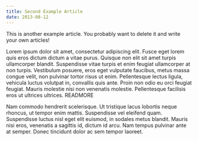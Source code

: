 ```yaml
---
title: Second Example Article
date: 2013-08-12
---
```


This is another example article. You probably want to delete it and write your own articles!

Lorem ipsum dolor sit amet, consectetur adipiscing elit. Fusce eget lorem quis eros dictum dictum a vitae purus. Quisque non elit sit amet turpis ullamcorper blandit. 
Suspendisse vitae turpis et enim feugiat ullamcorper at non turpis. Vestibulum posuere, eros eget vulputate faucibus, metus massa congue velit, non pulvinar tortor risus 
ut enim. Pellentesque lectus ligula, vehicula luctus volutpat in, convallis quis ante. Proin non odio eu orci feugiat feugiat. Mauris molestie nisi non venenatis molestie. 
Pellentesque facilisis eros ut ultrices ultrices.
READMORE

Nam commodo hendrerit scelerisque. Ut tristique lacus lobortis neque rhoncus, ut tempor enim mattis. Suspendisse vel eleifend quam. Suspendisse luctus nisl eget elit euismod, 
in sodales metus blandit. Mauris nisi eros, venenatis a sagittis id, dictum id arcu. Nam tempus pulvinar ante at semper. Donec tincidunt dolor ac sem tempor laoreet.